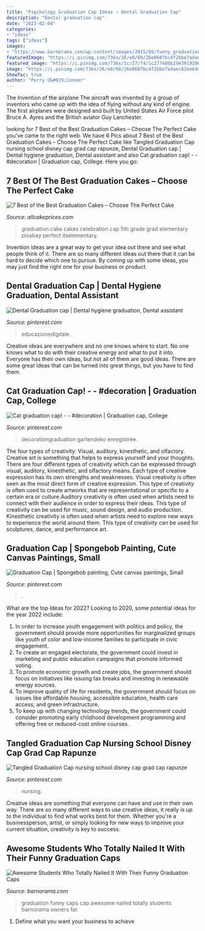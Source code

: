```yaml
---
title: "Psychology Graduation Cap Ideas ~ Dental Graduation Cap"
description: "Dental graduation cap"
date: "2023-02-04"
categories:
- "ideas"
tags: ["ideas"]
images:
- "https://www.barnorama.com/wp-content/images/2015/05/funny_graduation_caps/16-funny_graduation_caps.jpg"
featuredImage: "https://i.pinimg.com/736x/26/e0/60/26e0607bc4f2bbe7adaec62ee64df828.jpg"
featured_image: "https://i.pinimg.com/736x/1c/27/74/1c277480b2943919206220a05f240682.jpg"
image: "https://i.pinimg.com/736x/26/e0/60/26e0607bc4f2bbe7adaec62ee64df828.jpg"
ShowToc: true
author: "Perry O&#039;Conner"
---
```



The Invention of the airplane
The aircraft was invented by a group of inventors who came up with the idea of flying without any kind of engine. The first airplanes were designed and built by United States Air Force pilot Bruce A. Ayres and the British aviator Guy Lanchester.

	

		
looking for 7 Best of the Best Graduation Cakes – Choose The Perfect Cake you've came to the right web. We have 6 Pics about 7 Best of the Best Graduation Cakes – Choose The Perfect Cake like Tangled Graduation Cap nursing school disney cap grad cap rapunze, Dental Graduation cap | Dental hygiene graduation, Dental assistant and also Cat graduation cap! - - #decoration | Graduation cap, College. Here you go:
		
    
## 7 Best Of The Best Graduation Cakes – Choose The Perfect Cake

<img loading=lazy src="https://www.allcakeprices.com/wp-content/uploads/2019/01/graduation-cake-1398944_1920.jpg" onerror="this.onerror=null;this.src='https://tse1.mm.bing.net/th?id=OIP.GOs3rs9_a3DvAqSUOTuvoAHaLH&amp;pid=15.1';" alt="7 Best of the Best Graduation Cakes – Choose The Perfect Cake">

_Source: allcakeprices.com_

>graduation cake cakes celebration cap 5th grade grad elementary pixabay perfect itselementary. 

	

Invention ideas are a great way to get your idea out there and see what people think of it. There are so many different ideas out there that it can be hard to decide which one to pursue. By coming up with some ideas, you may just find the right one for your business or product.

    
## Dental Graduation Cap | Dental Hygiene Graduation, Dental Assistant

<img loading=lazy src="https://i.pinimg.com/736x/9a/91/2e/9a912ea55efdfeb7cd69f65e27188253.jpg" onerror="this.onerror=null;this.src='https://tse2.mm.bing.net/th?id=OIP.5dH5hpE0sjg4KEMQ-NzI3AHaJ3&amp;pid=15.1';" alt="Dental Graduation cap | Dental hygiene graduation, Dental assistant">

_Source: pinterest.com_

>educazionedigitale. 

	

Creative ideas are everywhere and no one knows where to start. No one knows what to do with their creative energy and what to put it into. Everyone has their own ideas, but not all of them are good ideas. There are some great ideas that can be turned into great things, but you have to find them.

    
## Cat Graduation Cap! - - #decoration | Graduation Cap, College

<img loading=lazy src="https://i.pinimg.com/736x/26/e0/60/26e0607bc4f2bbe7adaec62ee64df828.jpg" onerror="this.onerror=null;this.src='https://tse2.mm.bing.net/th?id=OIP.WdlJlPuf3x5iPe3Ebu-i3AHaJ4&amp;pid=15.1';" alt="Cat graduation cap! - - #decoration | Graduation cap, College">

_Source: pinterest.com_

>decorationgraduation gartendeko enregistrée. 

	

The four types of creativity: Visual, auditory, kinesthetic, and olfactory.
Creative art is something that helps to express yourself and your thoughts. There are four different types of creativity which can be expressed through visual, auditory, kinesthetic, and olfactory means. Each type of creative expression has its own strengths and weaknesses. Visual creativity is often seen as the most direct form of creative expression. This type of creativity is often used to create artworks that are representational or specific to a certain era or culture.Auditory creativity is often used when artists need to connect with their audience in order to express their ideas. This type of creativity can be used for music, sound design, and audio production. Kinesthetic creativity is often used when artists need to explore new ways to experience the world around them. This type of creativity can be used for sculptures, dance, and performance art.

    
## Graduation Cap | Spongebob Painting, Cute Canvas Paintings, Small

<img loading=lazy src="https://i.pinimg.com/736x/da/d8/aa/dad8aa08cfb70afb86ca587680aefe06.jpg" onerror="this.onerror=null;this.src='https://tse4.mm.bing.net/th?id=OIP.862d0fE2Dkedmz8e3UnCSQHaOs&amp;pid=15.1';" alt="Graduation Cap | Spongebob painting, Cute canvas paintings, Small">

_Source: pinterest.com_

>. 

	

What are the top Ideas for 2022?
Looking to 2020, some potential ideas for the year 2022 include: 
1) In order to increase youth engagement with politics and policy, the government should provide more opportunities for marginalized groups like youth of color and low-income families to participate in civic engagement. 
2) To create an engaged electorate, the government could invest in marketing and public education campaigns that promote informed voting. 
3) To promote economic growth and create jobs, the government should focus on initiatives like issuing tax breaks and investing in renewable energy sources. 
4) To improve quality of life for residents, the government should focus on issues like affordable housing, accessible education, health care access, and green infrastructure. 
5) To keep up with changing technology trends, the government could consider promoting early childhood development programming and offering free or reduced-cost online courses.

    
## Tangled Graduation Cap Nursing School Disney Cap Grad Cap Rapunze

<img loading=lazy src="https://i.pinimg.com/736x/1c/27/74/1c277480b2943919206220a05f240682.jpg" onerror="this.onerror=null;this.src='https://tse3.mm.bing.net/th?id=OIP.ntqCt_kybhe0j4ub5c71YwHaOP&amp;pid=15.1';" alt="Tangled Graduation Cap nursing school disney cap grad cap rapunze">

_Source: pinterest.com_

>nursing. 

	

Creative ideas are something that everyone can have and use in their own way. There are so many different ways to use creative ideas, it really is up to the individual to find what works best for them. Whether you're a businessperson, artist, or simply looking for new ways to improve your current situation, creativity is key to success.

    
## Awesome Students Who Totally Nailed It With Their Funny Graduation Caps

<img loading=lazy src="https://www.barnorama.com/wp-content/images/2015/05/funny_graduation_caps/16-funny_graduation_caps.jpg" onerror="this.onerror=null;this.src='https://tse4.mm.bing.net/th?id=OIP.myU7IUDbqlXLd3hYy_QDOAHaIy&amp;pid=15.1';" alt="Awesome Students Who Totally Nailed It With Their Funny Graduation Caps">

_Source: barnorama.com_

>graduation funny caps cap awesome nailed totally students barnorama owners far. 

	

1. Define what you want your business to achieve 

